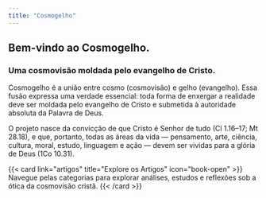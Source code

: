 ```yaml
---
title: "Cosmogelho"
---
```


## Bem-vindo ao Cosmogelho.
### Uma cosmovisão moldada pelo evangelho de Cristo.

Cosmogelho é a união entre cosmo (cosmovisão) e gelho (evangelho). Essa fusão expressa uma verdade essencial: toda forma de enxergar a realidade deve ser moldada pelo evangelho de Cristo e submetida à autoridade absoluta da Palavra de Deus.

O projeto nasce da convicção de que Cristo é Senhor de tudo (Cl 1.16–17; Mt 28.18), e que, portanto, todas as áreas da vida — pensamento, arte, ciência, cultura, moral, estudo, linguagem e ação — devem ser vividas para a glória de Deus (1Co 10.31).

  {{< card link="artigos" title="Explore os Artigos" icon="book-open" >}}
  Navegue pelas categorias para explorar análises, estudos e reflexões sob a ótica da cosmovisão cristã.
  {{< /card >}}
